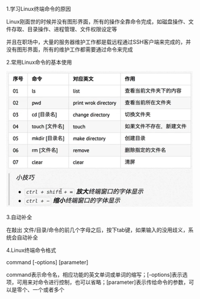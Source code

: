 1.学习Linux终端命令的原因

Linux刚面世的时候并没有图形界面，所有的操作全靠命令完成，如磁盘操作、文件存取、目录操作、进程管理、文件权限设定等

并且在职场中，大量的服务器维护工作都是载远程通过SSH客户端来完成的，并没有图形界面，所有的维护工作都需要通过命令来完成

2.常用Linux命令的基本使用

![Linux文件目录结构](https://github.com/CrystalMathYao/Basic-Knowledge-Learning/blob/master/Linux入门基础知识/Figure/常用Linux命令.png)

3.自动补全

在敲出 文件/目录/命令的前几个字母之后，按下tab键，如果输入的没用歧义，系统会自动补全

4.Linux终端命令格式

command [-options] [parameter]

command表示命令名，相应功能的英文单词或单词的缩写；[-options]表示选项，可用来对命令进行控制，也可以省略；[parameter]表示传给命令的参数，可以是零个、一个或者多个

